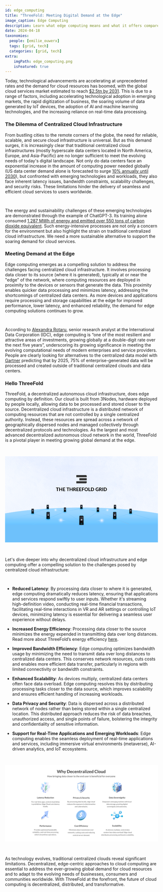 ```yaml
---
id: edge_computing
title: "ThreeFold: Meeting Digital Demand at the Edge"
image_caption: Edge Computing
description: Learn what edge computing means and what it offers compared to centralized cloud infrastructures.
date: 2024-04-18
taxonomies:
  people: [emilie_ouwerx]
  tags: [grid, tech]
  categories: [grid, tech]
extra:
    imgPath: edge_computing.png
    isFeatured: true
---
```


Today, technological advancements are accelerating at unprecedented rates and the demand for cloud resources has boomed, with the global cloud services market estimated to reach [$2.5tn by 2031](https://www.globenewswire.com/en/news-release/2023/04/03/2639822/0/en/Cloud-Services-Market-is-Expected-to-Reach-2-5-Trillion-by-2031-Allied-Market-Research.html). This is due to a range of factors, including accelerating technological adoption in emerging markets, the rapid digitization of business, the soaring volume of data generated by loT devices, the adoption of Al and machine learning technologies, and the increasing reliance on real-time data processing.

### **The Dilemma of Centralized Cloud Infrastructure**

From bustling cities to the remote corners of the globe, the need for reliable, scalable, and secure cloud infrastructure is universal. But as this demand surges, it is increasingly clear that traditional centralized cloud infrastructures (mostly hyperscale data centers located in North America, Europe, and Asia-Pacific) are no longer sufficient to meet the evolving needs of today's digital landscape. Not only do data centers face an exponential increase in the amount of computing power needed globally (US data center demand alone is forecasted to surge [10% annually until 2030](https://www.mckinsey.com/industries/technology-media-and-telecommunications/our-insights/investing-in-the-rising-data-center-economy)), but confronted with emerging technologies and workloads, they also face inherent latency issues, bandwidth constraints, scalability challenges, and security risks. These limitations hinder the delivery of seamless and efficient cloud services to users worldwide.

<br>

The energy and sustainability challenges of these emerging technologies are demonstrated through the example of ChatGPT-3. Its training alone consumed [1,287 MWh of energy and emitted over 550 tons of carbon dioxide equivalent](https://www.wired.com/story/the-generative-ai-search-race-has-a-dirty-secret/). Such energy-intensive processes are not only a concern for the environment but also highlight the strain on traditional centralized cloud infrastructure. We need a more sustainable alternative to support the soaring demand for cloud services. 

### **Meeting Demand at the Edge**

Edge computing emerges as a compelling solution to address the challenges facing centralized cloud infrastructure. It involves processing data closer to its source (where it is generated), typically at or near the "edge" of the network, where computing resources are deployed in proximity to the devices or sensors that generate the data. This proximity enables quicker data processing and minimizes latency, addressing the shortcomings of centralized data centers. As more devices and applications require processing and storage capabilities at the edge for improved performance, lower latency, and enhanced reliability, the demand for edge computing solutions continues to grow.

<br>

According to [Alexandra Rotaru](https://www.idc.com/getdoc.jsp?containerId=prUS50386323), senior research analyst at the International Data Corporation (IDC), edge computing is “one of the most resilient and attractive areas of investments, growing globally at a double-digit rate over the next five years”, underscoring its growing significance in meeting the evolving computational needs of modern enterprises and service providers. People are clearly looking for alternatives to the centralized data model with [Gartner](https://www.gartner.com/smarterwithgartner/what-edge-computing-means-for-infrastructure-and-operations-leaders) predicting that by 2025, 75% of enterprise-generated data will be processed and created outside of traditional centralized clouds and data centers. 

### **Hello ThreeFold**

ThreeFold, a decentralized autonomous cloud infrastructure, does edge computing by definition. Our cloud is built from 3Nodes, hardware deployed by people locally, allowing data to be processed and stored closer to the source. Decentralized cloud infrastructure is a distributed network of computing resources that are not controlled by a single centralized authority. Instead, these resources are spread across a network of geographically dispersed nodes and managed collectively through decentralized protocols and technologies. As the largest and most advanced decentralized autonomous cloud network in the world, ThreeFold is a pivotal player in meeting growing global demand at the edge.

<br>

![Image](threefold_grid.png#mx-auto)

<br>

Let's dive deeper into why decentralized cloud infrastructure and edge computing offer a compelling solution to the challenges posed by centralized cloud infrastructure: 

<br>

- **Reduced Latency**: By processing data closer to where it is generated, edge computing dramatically reduces latency, ensuring that applications and services respond swiftly to user inputs. Whether it's streaming high-definition video, conducting real-time financial transactions, facilitating real-time interactions in VR and AR settings or controlling IoT devices, minimizing latency is essential for delivering a seamless user experience without delays.

- **Increased Energy Efficiency**: Processing data closer to the source minimizes the energy expended in transmitting data over long distances. Read more about ThreeFold’s energy efficiency [here](https://www.threefold.io/blog/energy-efficiency-explained/).

- **Improved Bandwidth Efficiency**: Edge computing optimizes bandwidth usage by minimizing the need to transmit data over long distances to centralized data centers. This conserves network resources, cuts costs and enables more efficient data transfer, particularly in regions with limited connectivity or bandwidth constraints.

- **Enhanced Scalability**: As devices multiply, centralized data centers often face data overload. Edge computing resolves this by distributing processing tasks closer to the data source, which improves scalability and ensures efficient handling of increasing workloads.

- **Data Privacy and Security**: Data is dispersed across a distributed network of nodes rather than being stored within a single centralized location. This distributed approach reduces the risk of data breaches, unauthorized access, and single points of failure, bolstering the integrity and confidentiality of sensitive information.

- **Support for Real-Time Applications and Emerging Workloads**: Edge computing enables the seamless deployment of real-time applications and services, including immersive virtual environments (metaverse), AI-driven analytics, and IoT ecosystems. 

<br>

![Image](why_decentralized_cloud.png#mx-auto)

<br>

As technology evolves, traditional centralized clouds reveal significant limitations. Decentralized, edge-centric approaches to cloud computing are essential to address the ever-growing global demand for cloud resources and to adapt to the evolving needs of businesses, consumers and communities worldwide. With ThreeFold at the forefront, the future of cloud computing is decentralized, distributed, and transformative. 
